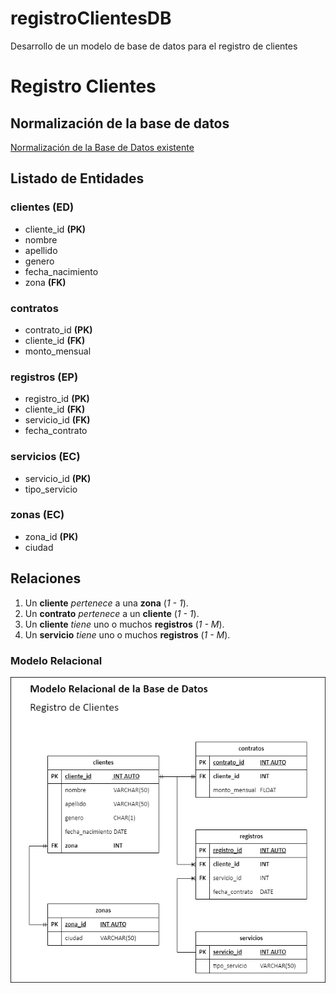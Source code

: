 # registroClientesDB

Desarrollo de un modelo de base de datos para el registro de clientes

# Registro Clientes

## Normalización de la base de datos

[Normalización de la Base de Datos existente](https://www.youtube.com/watch?v=ppdnC41HK2M)

## Listado de Entidades

### clientes **(ED)**

- cliente_id **(PK)**
- nombre
- apellido
- genero
- fecha_nacimiento
- zona **(FK)**

### contratos

- contrato_id **(PK)**
- cliente_id **(FK)**
- monto_mensual

### registros **(EP)**

- registro_id **(PK)**
- cliente_id **(FK)**
- servicio_id **(FK)**
- fecha_contrato

### servicios **(EC)**

- servicio_id **(PK)**
- tipo_servicio

### zonas **(EC)**

- zona_id **(PK)**
- ciudad

## Relaciones

1. Un **cliente** _pertenece_ a una **zona** (_1 - 1_).
1. Un **contrato** _pertenece_ a un **cliente** (_1 - 1_).
1. Un **cliente** _tiene_ uno o muchos **registros** (_1 - M_).
1. Un **servicio** _tiene_ uno o muchos **registros** (_1 - M_).

### Modelo Relacional

![Modelo Relacional](./registroClientesMR.png)
